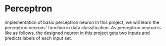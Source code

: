 # Perceptron
implementation of basic perceptron neuron
In this project, we will learn the perceptron neurons' function in data classification.
As perceptron neuron is like as follows, the designed neuron in this project gets two inputs and predicts labels of each input set.
